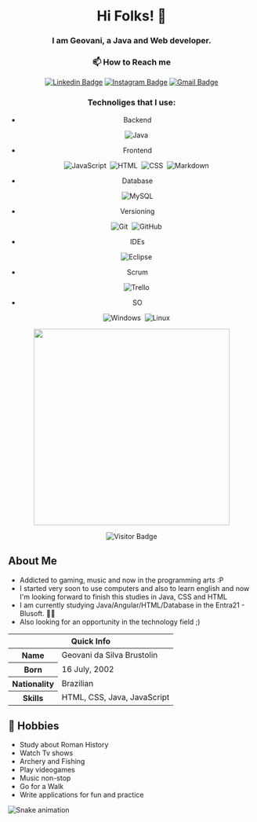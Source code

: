 <h1 align="center">Hi Folks! 👋</h1>
<h3 align="center">I am Geovani, a Java and Web developer.</h3>

<h3 align="center">📫 How to Reach me</h3>

<div align="center">

[![Linkedin Badge](https://img.shields.io/badge/-geovanisilva-blue?style=flat-square&logo=Linkedin&logoColor=white&link=https://www.linkedin.com/in/geovani-da-silva-brustolin-278600235/)](https://www.linkedin.com/in/geovani-da-silva-brustolin-278600235/)
[![Instagram Badge](https://img.shields.io/badge/-neonvision2.0-purple?style=flat-square&logo=instagram&logoColor=white&link=https://instagram.com/neonvision2.0/)](https://instagram.com/neonvision2.0)
[![Gmail Badge](https://img.shields.io/badge/-rumblycactus3@gmail.com-c14438?style=flat-square&logo=Gmail&logoColor=white&link=mailto:rumblycactus3@gmail.com)](mailto:rumblycactus3@gmail.com)

</div>


<h3 align="center">Technoliges that I use:</h3>

<div align="center">

- Backend

    ![Java](https://img.shields.io/badge/-Java-red?style=flat&logo=java&logoColor=FFFFFF)&nbsp;

- Frontend

    ![JavaScript](https://img.shields.io/badge/-JavaScript-F7DF1E?style=flat&logo=javascript&logoColor=000000)&nbsp;
    ![HTML](https://img.shields.io/badge/-HTML-E44D26?style=flat&logo=HTML5&logoColor=FFFFFF)&nbsp;
    ![CSS](https://img.shields.io/badge/-CSS-1B73BA?style=flat&logo=CSS3&logoColor=FFFFFF)&nbsp;
    ![Markdown](https://img.shields.io/badge/-Markdown-FFFFFF?style=flat&logo=markdown&logoColor=000000)&nbsp;

- Database

    ![MySQL](https://img.shields.io/badge/-MySQL-white?style=flat-square&logo=mysql)

- Versioning

  ![Git](https://img.shields.io/badge/-Git-F14F32?style=flat&logo=git&logoColor=FFFFFF)&nbsp;
  ![GitHub](https://img.shields.io/badge/-GitHub-FFFFFF?style=flat&logo=github&logoColor=000000)&nbsp;

- IDEs

  ![Eclipse](https://img.shields.io/badge/-Eclipse-2D2056?style=flat&logo=eclipse&logoColor=FFFFFF)&nbsp;

- Scrum

  ![Trello](https://img.shields.io/badge/-Trello-0079BF?style=flat&logo=trello&logoColor=FFFFFF)&nbsp;

- SO

  ![Windows](https://img.shields.io/badge/-Windows-007AD4?style=flat&logo=windows&logoColor=FFFFFF)&nbsp;
  ![Linux](https://img.shields.io/badge/-Linux-FFFFFF?style=flat&logo=linux&logoColor=000000)&nbsp;

</div>

<p align = "center">
  <img src = "https://github-readme-stats.vercel.app/api?username=Geo-Silva&show_icons=true&theme=bear" width = 400>
</p>

<div align="center">

![Visitor Badge](https://visitor-badge.laobi.icu/badge?page_id=Geo-Silva.Geo-Silva)

</div>

## About Me

- Addicted to gaming, music and now in the programming arts :P
- I started very soon to use computers and also to learn english and now I'm looking forward to finish this studies in Java, CSS and HTML
- I am currently studying Java/Angular/HTML/Database in the Entra21 - Blusoft. 👨🏻‍
- Also looking for an opportunity in the technology field ;)

<table>
<thead>
<tr>
<th colspan="2">Quick Info</th>
</tr>
</thead>
<tbody>
<tr><th scope='row'>Name</th><td>Geovani da Silva Brustolin</td></tr>
<tr><th scope='row'>Born</th><td><time datetime="2002-07-16 18:00">16 July, 2002</time></td></tr>
<tr><th scope='row'>Nationality</th><td>Brazilian</td></tr>
<tr><th scope='row'>Skills</th><td>HTML, CSS, Java, JavaScript</td></tr>
</tbody>
</table>

## 📅 Hobbies
- Study about Roman History
- Watch Tv shows
- Archery and Fishing
- Play videogames
- Music non-stop
- Go for a Walk
- Write applications for fun and practice

![Snake animation](https://github.com/Geo-Silva/Geo-Silva/blob/output/github-contribution-grid-snake.svg)
